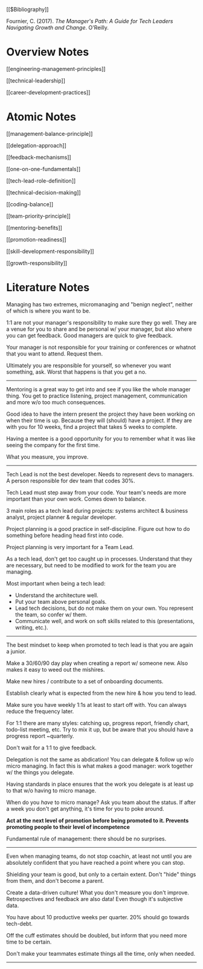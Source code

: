 [[$Bibliography]]

Fournier, C. (2017). _The Manager's Path: A Guide for Tech Leaders Navigating Growth and Change_. O'Reilly.

# Overview Notes

[[engineering-management-principles]]

[[technical-leadership]]

[[career-development-practices]]

# Atomic Notes

[[management-balance-principle]]

[[delegation-approach]]

[[feedback-mechanisms]]

[[one-on-one-fundamentals]]

[[tech-lead-role-definition]]

[[technical-decision-making]]

[[coding-balance]]

[[team-priority-principle]]

[[mentoring-benefits]]

[[promotion-readiness]]

[[skill-development-responsibility]]

[[growth-responsibility]]

# Literature Notes

Managing has two extremes, micromanaging and "benign neglect", neither of which is where you want to be.

1:1 are not your manager's responsibility to make sure they go well. They are a venue for you to share and be personal w/ your manager, but also where you can get feedback. Good managers are quick to give feedback.

Your manager is not responsible for your training or conferences or whatnot that you want to attend. Request them.

Ultimately you are responsible for yourself, so whenever you want something, ask. Worst that happens is that you get a no.

---

Mentoring is a great way to get into and see if you like the whole manager thing. You get to practice listening, project management, communication and more w/o too much consequences.

Good idea to have the intern present the project they have been working on when their time is up. Because they will (should) have a project. If they are with you for 10 weeks, find a project that takes 5 weeks to complete.

Having a mentee is a good opportunity for you to remember what it was like seeing the company for the first time.

What you measure, you improve.

---

Tech Lead is not the best developer. Needs to represent devs to managers. A person responsible for dev team that codes 30%.

Tech Lead must step away from your code. Your team's needs are more important than your own work. Comes down to balance.

3 main roles as a tech lead during projects: systems architect & business analyst, project planner & regular developer.

Project planning is a good practice in self-discipline. Figure out how to do something before heading head first into code.

Project planning is very important for a Team Lead.

As a tech lead, don't get too caught up in processes. Understand that they are necessary, but need to be modified to work for the team you are managing.

Most important when being a tech lead:

- Understand the architecture well.
- Put your team above personal goals.
- Lead tech decisions, but do not make them on your own. You represent the team, so confer w/ them.
- Communicate well, and work on soft skills related to this (presentations, writing, etc.).

---

The best mindset to keep when promoted to tech lead is that you are again a junior.

Make a 30/60/90 day play when creating a report w/ someone new. Also makes it easy to weed out the mishires.

Make new hires / contribute to a set of onboarding documents.

Establish clearly what is expected from the new hire & how you tend to lead.

Make sure you have weekly 1:1s at least to start off with. You can always reduce the frequency later.

For 1:1 there are many styles: catching up, progress report, friendly chart, todo-list meeting, etc. Try to mix it up, but be aware that you should have a progress report ~quarterly.

Don't wait for a 1:1 to give feedback.

Delegation is not the same as abdication! You can delegate & follow up w/o micro managing. In fact this is what makes a good manager: work together w/ the things you delegate.

Having standards in place ensures that the work you delegate is at least up to that w/o having to micro manage.

When do you _have_ to micro manage? Ask you team about the status. If after a week you don't get anything, it's time for you to poke around.

**Act at the next level of promotion before being promoted to it. Prevents promoting people to their level of incompetence**

Fundamental rule of management: there should be no surprises.

---

Even when managing teams, do not stop coachin, at least not until you are absolutely confident that you have reached a point where you can stop.

Shielding your team is good, but only to a certain extent. Don't "hide" things from them, and don't become a parent.

Create a data-driven culture! What you don't measure you don't improve. Retrospectives and feedback are also data! Even though it's subjective data.

You have about 10 productive weeks per quarter. 20% should go towards tech-debt.

Off the cuff estimates should be doubled, but inform that you need more time to be certain.

Don't make your teammates estimate things all the time, only when needed.


---
